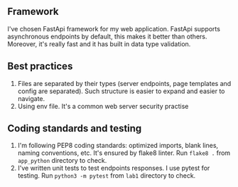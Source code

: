 ## Framework
I've chosen FastApi framework for my web application. FastApi supports asynchronous endpoints by default, this makes it better than others. Moreover, it's really fast and it has built in data type validation. 

## Best practices
1. Files are separated by their types (server endpoints, page templates and config are separated). Such structure is easier to expand and easier to navigate. 
2. Using env file. It's a common web server security practise  

## Coding standards and testing 
1. I'm following PEP8 coding standards: optimized imports, blank lines, naming conventions, etc. It's ensured by flake8 linter.
   Run `flake8 .` from `app_python` directory to check.
2. I've written unit tests to test endpoints responses. I use pytest for testing.
   Run `python3 -m pytest` from `lab1` directory to check.
